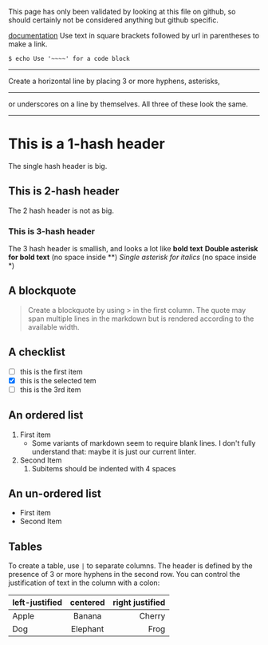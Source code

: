 
This page has only been validated by looking at this file on github,
so should certainly not be considered anything but github specific.

[documentation](https://developer.statuspage.io)
Use text in square brackets followed by url in parentheses to make a link.

~~~~
$ echo Use '~~~~' for a code block
~~~~

----
Create a horizontal line by placing 3 or more hyphens, asterisks,
***
or underscores on a line by themselves. All three of these look the same.
___

# This is a 1-hash header
The single hash header is big.

## This is 2-hash header
The 2 hash header is not as big.

### This is 3-hash header
The 3 hash header is smallish, and looks a lot like **bold text**
**Double asterisk for bold text** (no space inside **)
*Single asterisk for italics* (no space inside *)

## A blockquote
> Create a
blockquote
by using > in the first column.  The quote
may span
multiple lines in the markdown but is rendered according to the available width.

## A checklist
- [ ] this is the first item
- [x] this is the selected tem
- [ ] this is the 3rd item

## An ordered list
1. First item
    - Some variants of markdown seem to require blank lines.  I don't fully understand
    that: maybe it is just our current linter.
1. Second Item
    1. Subitems should be indented with 4 spaces

## An un-ordered list
- First item
- Second Item

## Tables
To create a table, use `|` to separate columns.
The header is defined by the presence of 3 or more
hyphens in the second row.  You can control the justification
of text in the column with a colon:

| left-justified | centered | right justified |
| :---        |    :----:   |          ---: |
| Apple      | Banana       | Cherry |
| Dog | Elephant        | Frog |
